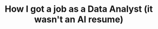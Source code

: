 ---
title: "How I got a job as a Data Analyst (it wasn't an AI resume)"
description: "A full breakdown into how I got my job as a data analyst (and how you can too)"
publishDate: "19 July 2025"
tags: ["data science"]
draft: false
---
